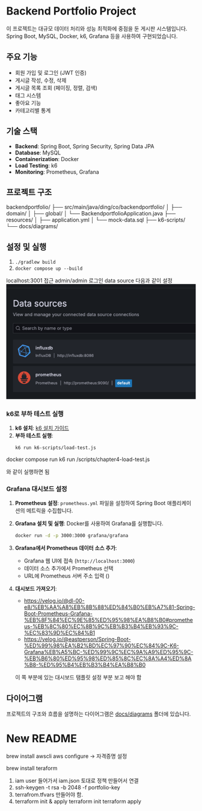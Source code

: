 # Backend Portfolio Project

이 프로젝트는 대규모 데이터 처리와 성능 최적화에 중점을 둔 게시판 시스템입니다. Spring Boot, MySQL, Docker, k6, Grafana 등을 사용하여 구현되었습니다.

## 주요 기능

- 회원 가입 및 로그인 (JWT 인증)
- 게시글 작성, 수정, 삭제
- 게시글 목록 조회 (페이징, 정렬, 검색)
- 태그 시스템
- 좋아요 기능
- 카테고리별 통계

## 기술 스택

- **Backend**: Spring Boot, Spring Security, Spring Data JPA
- **Database**: MySQL
- **Containerization**: Docker
- **Load Testing**: k6
- **Monitoring**: Prometheus, Grafana

## 프로젝트 구조

backendportfolio/
├── src/main/java/ding/co/backendportfolio/
│   ├── domain/
│   ├── global/
│   └── BackendportfolioApplication.java
├── resources/
│   ├── application.yml
│   └── mock-data.sql
├── k6-scripts/
└── docs/diagrams/

## 설정 및 실행

1. `./gradlew build`
2. `docker compose up --build`

localhost:3001 접근
admin/admin 로그인 
data source 다음과 같이 설정
![alt text](image.png)

### k6로 부하 테스트 실행

1. **k6 설치**: [k6 설치 가이드](https://k6.io/docs/getting-started/installation/)
2. **부하 테스트 실행**:
   ```bash
   k6 run k6-scripts/load-test.js
   ```
docker compose run k6 run /scripts/chapter4-load-test.js

와 같이 실행하면 됨


### Grafana 대시보드 설정
1. **Prometheus 설정**: `prometheus.yml` 파일을 설정하여 Spring Boot 애플리케이션의 메트릭을 수집합니다.
2. **Grafana 설치 및 실행**: Docker를 사용하여 Grafana를 실행합니다.
   ```bash
   docker run -d -p 3000:3000 grafana/grafana
   ```
3. **Grafana에서 Prometheus 데이터 소스 추가**:
   - Grafana 웹 UI에 접속 (`http://localhost:3000`)
   - 데이터 소스 추가에서 Prometheus 선택
   - URL에 Prometheus 서버 주소 입력 ()
4. **대시보드 가져오기**:
   - https://velog.io/@dl-00-e8/%EB%AA%A8%EB%8B%88%ED%84%B0%EB%A7%81-Spring-Boot-Prometheus-Grafana-%EB%8F%84%EC%9E%85%ED%95%98%EA%B8%B0#prometheus-%EB%8C%80%EC%8B%9C%EB%B3%B4%EB%93%9C-%EC%83%9D%EC%84%B1
    - https://velog.io/@eastperson/Spring-Boot-%ED%99%98%EA%B2%BD%EC%97%90%EC%84%9C-K6-Grafana%EB%A5%BC-%ED%99%9C%EC%9A%A9%ED%95%9C-%EB%B6%80%ED%95%98%ED%85%8C%EC%8A%A4%ED%8A%B8-%ED%95%B4%EB%B3%B4%EA%B8%B0
    
    이 쪽 부분에 있는 대시보드 탬플릿 설정 부분 보고 해야 함

## 다이어그램

프로젝트의 구조와 흐름을 설명하는 다이어그램은 [docs/diagrams](./docs/diagrams) 폴더에 있습니다.






# New README

brew install awscli
aws configure -> 자격증명 설정

brew install teraform

1. iam user 들어가서 iam.json 토대로 정책 만들어서 연결
2. ssh-keygen -t rsa -b 2048 -f portfolio-key
3. terrafrom.tfvars 만들어야 함.
4. terraform init & apply 
terraform init
terraform apply
